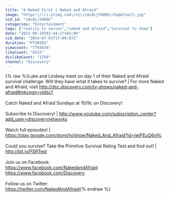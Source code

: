 ```yaml
---
title: "A Naked First | Naked and Afraid"
image: "https:\/\/i.ytimg.com\/vi\/z4cOLjYH8Dk\/hqdefault.jpg"
vid_id: "z4cOLjYH8Dk"
categories: "Entertainment"
tags: ["reality tv series","naked and afraid","survival tv show"]
date: "2021-09-19T02:44:27+03:00"
vid_date: "2014-07-03T17:00:07Z"
duration: "PT1M18S"
viewcount: "7793034"
likeCount: "4233"
dislikeCount: "1758"
channel: "Discovery"
---
```

{% raw %}Luke and Lindsey meet on day 1 of their Naked and Afraid survival challenge. Will they have what it takes to survive? | For more Naked and Afraid, visit <a rel="nofollow" target="blank" href="http://dsc.discovery.com/tv-shows/naked-and-afraid#mkcpgn=ytdsc1">http://dsc.discovery.com/tv-shows/naked-and-afraid#mkcpgn=ytdsc1</a><br /><br />Catch Naked and Afraid Sundays at 10/9c on Discovery!<br /><br />Subscribe to Discovery! | <a rel="nofollow" target="blank" href="http://www.youtube.com/subscription_center?add_user=discoverynetworks">http://www.youtube.com/subscription_center?add_user=discoverynetworks</a><br /><br />Watch full episodes! | <a rel="nofollow" target="blank" href="https://play.google.com/store/tv/show/Naked_And_Afraid?id=jwIFEuQ6oYc">https://play.google.com/store/tv/show/Naked_And_Afraid?id=jwIFEuQ6oYc</a><br /><br />Could you survive? Take the Primitive Survival Rating Test and find out! | <a rel="nofollow" target="blank" href="http://bit.ly/PSRTest">http://bit.ly/PSRTest</a><br /><br />Join us on Facebook:<br /><a rel="nofollow" target="blank" href="https://www.facebook.com/NakedandAfraid">https://www.facebook.com/NakedandAfraid</a><br /><a rel="nofollow" target="blank" href="https://www.facebook.com/Discovery">https://www.facebook.com/Discovery</a><br /><br />Follow us on Twitter:<br /><a rel="nofollow" target="blank" href="https://twitter.com/NakedAndAfraid">https://twitter.com/NakedAndAfraid</a>{% endraw %}
